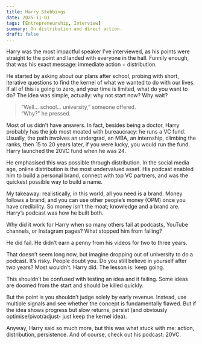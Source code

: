 ```yaml
---
title: Harry Stebbings
date: 2025-11-01
tags: [Entrepreneurship, Interview]
summary: On distribution and direct action.
draft: false
---
```

Harry was the most impactful speaker I’ve interviewed, as his points were straight to the point and landed with everyone in the hall. Funnily enough, that was his exact message: immediate action + distribution.

He started by asking about our plans after school, probing with short, iterative questions to find the kernel of what we wanted to do with our lives. If all of this is going to zero, and your time is limited, what do you want to do? The idea was simple, actually: why not start now? Why wait?

> “Well… school… university,” someone offered.  
> “Why?” he pressed.

Most of us didn’t have answers. In fact, besides being a doctor, Harry probably has the job most moated with bureaucracy: he runs a VC fund. Usually, the path involves an undergrad, an MBA, an internship, climbing the ranks, then 15 to 20 years later, if you were lucky, you would run the fund. Harry launched the 20VC fund when he was 24.

He emphasised this was possible through distribution. In the social media age, online distribution is the most undervalued asset. His podcast enabled him to build a personal brand, connect with top VC partners, and was the quickest possible way to build a name.

My takeaway: realistically, in this world, all you need is a brand. Money follows a brand, and you can use other people’s money (OPM) once you have credibility. So money isn’t the moat; knowledge and a brand are. Harry’s podcast was how he built both.

Why did it work for Harry when so many others fail at podcasts, YouTube channels, or Instagram pages? What stopped him from failing?

He did fail. He didn’t earn a penny from his videos for two to three years.

That doesn’t seem long now, but imagine dropping out of university to do a podcast. It’s risky. People doubt you. Do you still believe in yourself after two years? Most wouldn’t. Harry did. The lesson is: keep going.

This shouldn’t be confused with testing an idea and it failing. Some ideas are doomed from the start and should be killed quickly.

But the point is you shouldn’t judge solely by early revenue. Instead, use multiple signals and see whether the concept is fundamentally flawed. But if the idea shows progress but slow returns, persist (and obviously optimise/pivot/adjust- just keep the kernel idea).

Anyway, Harry said so much more, but this was what stuck with me: action, distribution, persistence. And of course, check out his podcast: 20VC.
